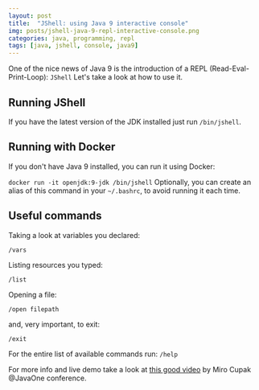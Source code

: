 ```yaml
---
layout: post
title:  "JShell: using Java 9 interactive console"
img: posts/jshell-java-9-repl-interactive-console.png
categories: java, programming, repl
tags: [java, jshell, console, java9]
---
```


One of the nice news of Java 9 is the introduction of a REPL (Read-Eval-Print-Loop): `JShell`
Let's take a look at how to use it.

## Running JShell
If you have the latest version of the JDK installed just run `/bin/jshell`.

## Running with Docker
If you don't have Java 9 installed, you can run it using Docker:

`docker run -it openjdk:9-jdk /bin/jshell`
Optionally, you can create an alias of this command in your `~/.bashrc`, to avoid running it each time.

## Useful commands

Taking a look at variables you declared:
```
/vars
```

Listing resources you typed:
```
/list
```

Opening a file:
```
/open filepath
```

and, very important, to exit:
```
/exit
```

For the entire list of available commands run: `/help`

For more info and live demo take a look at [this good video](https://www.youtube.com/watch?v=0RegttLUXeU) by Miro Cupak @JavaOne conference.